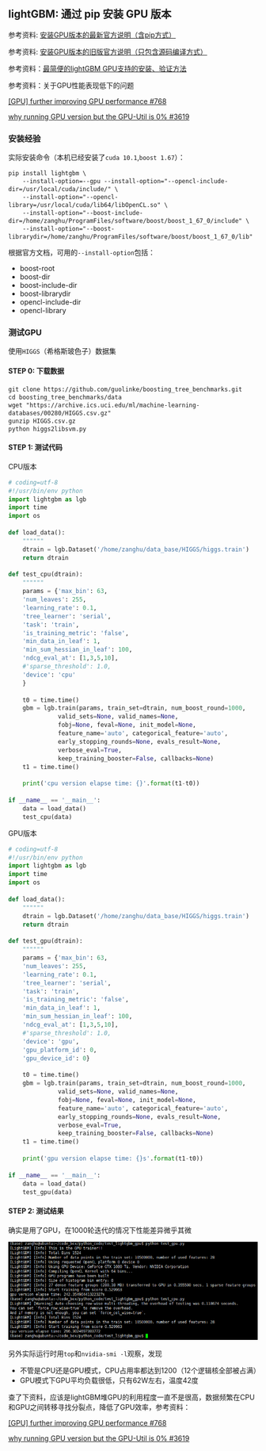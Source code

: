 ## lightGBM: 通过 pip 安装 GPU 版本

参考资料: [安装GPU版本的最新官方说明（含pip方式）](https://github.com/Microsoft/LightGBM/tree/master/python-package#build-gpu-version)


参考资料: [安装GPU版本的旧版官方说明（只包含源码编译方式）](https://lightgbm.readthedocs.io/en/latest/GPU-Tutorial.html#lightgbm-gpu-tutorial)

参考资料：[最简便的lightGBM GPU支持的安装、验证方法](https://blog.csdn.net/lccever/article/details/80535058)

参考资料：关于GPU性能表现低下的问题

[[GPU] further improving GPU performance #768](https://github.com/microsoft/LightGBM/issues/768#issuecomment-320573774)

[why running GPU version but the GPU-Util is 0% #3619](https://github.com/microsoft/LightGBM/issues/3619)

### 安装经验

实际安装命令（本机已经安装了`cuda 10.1`,`boost 1.67`）：

```shell
pip install lightgbm \
    --install-option=--gpu --install-option="--opencl-include-dir=/usr/local/cuda/include/" \
    --install-option="--opencl-library=/usr/local/cuda/lib64/libOpenCL.so" \
    --install-option="--boost-include-dir=/home/zanghu/ProgramFiles/software/boost/boost_1_67_0/include" \
    --install-option="--boost-librarydir=/home/zanghu/ProgramFiles/software/boost/boost_1_67_0/lib"
```

根据官方文档，可用的`--install-option`包括：

* boost-root
* boost-dir
* boost-include-dir
* boost-librarydir
* opencl-include-dir
* opencl-library

### 测试GPU

使用`HIGGS`（希格斯玻色子）数据集

#### STEP 0: 下载数据

```
git clone https://github.com/guolinke/boosting_tree_benchmarks.git
cd boosting_tree_benchmarks/data
wget "https://archive.ics.uci.edu/ml/machine-learning-databases/00280/HIGGS.csv.gz"
gunzip HIGGS.csv.gz
python higgs2libsvm.py
```

#### STEP 1: 测试代码

CPU版本

```python
# coding=utf-8
#!/usr/bin/env python
import lightgbm as lgb
import time
import os

def load_data():
    """"""
    dtrain = lgb.Dataset('/home/zanghu/data_base/HIGGS/higgs.train')
    return dtrain
     
def test_cpu(dtrain):
    """"""
    params = {'max_bin': 63,
    'num_leaves': 255,
    'learning_rate': 0.1,
    'tree_learner': 'serial',
    'task': 'train',
    'is_training_metric': 'false',
    'min_data_in_leaf': 1,
    'min_sum_hessian_in_leaf': 100,
    'ndcg_eval_at': [1,3,5,10],
    #'sparse_threshold': 1.0,
    'device': 'cpu'
    }
     
    t0 = time.time()
    gbm = lgb.train(params, train_set=dtrain, num_boost_round=1000,
              valid_sets=None, valid_names=None,
              fobj=None, feval=None, init_model=None,
              feature_name='auto', categorical_feature='auto',
              early_stopping_rounds=None, evals_result=None,
              verbose_eval=True,
              keep_training_booster=False, callbacks=None)
    t1 = time.time()
     
    print('cpu version elapse time: {}'.format(t1-t0))

if __name__ == '__main__':
    data = load_data()
    test_cpu(data)
```

GPU版本

```python
# coding=utf-8
#!/usr/bin/env python
import lightgbm as lgb
import time
import os

def load_data():
    """"""
    dtrain = lgb.Dataset('/home/zanghu/data_base/HIGGS/higgs.train')
    return dtrain

def test_gpu(dtrain):
    """"""
    params = {'max_bin': 63,
    'num_leaves': 255,
    'learning_rate': 0.1,
    'tree_learner': 'serial',
    'task': 'train',
    'is_training_metric': 'false',
    'min_data_in_leaf': 1,
    'min_sum_hessian_in_leaf': 100,
    'ndcg_eval_at': [1,3,5,10],
    #'sparse_threshold': 1.0,
    'device': 'gpu',
    'gpu_platform_id': 0,
    'gpu_device_id': 0}
     
    t0 = time.time()
    gbm = lgb.train(params, train_set=dtrain, num_boost_round=1000,
              valid_sets=None, valid_names=None,
              fobj=None, feval=None, init_model=None,
              feature_name='auto', categorical_feature='auto',
              early_stopping_rounds=None, evals_result=None,
              verbose_eval=True,
              keep_training_booster=False, callbacks=None)
    t1 = time.time()
     
    print('gpu version elapse time: {}s'.format(t1-t0))

if __name__ == '__main__':
    data = load_data()
    test_gpu(data)
```

#### STEP 2: 测试结果

确实是用了GPU，在1000轮迭代的情况下性能差异微乎其微

![](/assets/GBM001_01.PNG)

另外实际运行时用`top`和`nvidia-smi -l`观察，发现

* 不管是CPU还是GPU模式，CPU占用率都达到1200（12个逻辑核全部被占满）
* GPU模式下GPU平均负载很低，只有62W左右，温度42度

查了下资料，应该是lightGBM堆GPU的利用程度一直不是很高，数据频繁在CPU和GPU之间转移寻找分裂点，降低了GPU效率，参考资料：

[[GPU] further improving GPU performance #768](https://github.com/microsoft/LightGBM/issues/768#issuecomment-320573774)

[why running GPU version but the GPU-Util is 0% #3619](https://github.com/microsoft/LightGBM/issues/3619)
